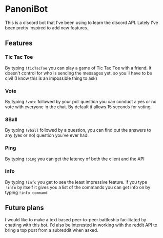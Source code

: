 # PanoniBot
This is a discord bot that I've been using to learn the discord API.  Lately I've been pretty inspired to add new features.

## Features

### Tic Tac Toe
By typing `!ticTacToe` you can play a game of Tic Tac Toe with a friend.  It doesn't control for who is sending the messages yet, so you'll have to be civil (I know this is an impossible thing to ask)

### Vote
By typing `!vote` followed by your poll question you can conduct a yes or no vote with everyone in the chat.  By default it allows 15 seconds for voting.

### 8Ball
By typing `!8ball` followed by a question, you can find out the answers to any (yes or no) question you've ever had.

### Ping
By typing `!ping` you can get the latency of both the client and the API

### Info
By typing `!info` you get to see the least impressive feature.  If you type `!info` by itself it gives you a list of the commands you can get info on by typing `!info command`


## Future plans
I would like to make a text based peer-to-peer battleship facilitated by chatting with this bot. I'd also be interested in working with the reddit API to bring a top post from a subreddit when asked.
